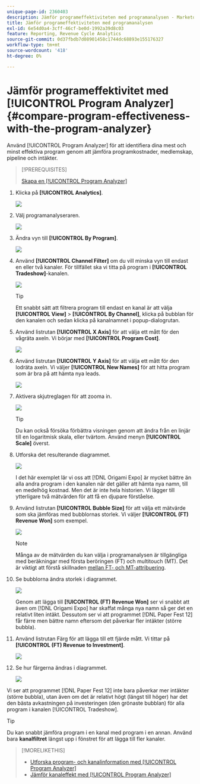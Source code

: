 ```yaml
---
unique-page-id: 2360403
description: Jämför programeffektiviteten med programanalysen - Marketo Docs - produktdokumentation
title: Jämför programeffektiviteten med programanalysen
exl-id: 6e54d0a4-3cff-46cf-be0d-1992a39d8c03
feature: Reporting, Revenue Cycle Analytics
source-git-commit: 0d37fbdb7d08901458c1744dc68893e155176327
workflow-type: tm+mt
source-wordcount: '418'
ht-degree: 0%

---
```


# Jämför programeffektivitet med [!UICONTROL Program Analyzer] {#compare-program-effectiveness-with-the-program-analyzer}

Använd [!UICONTROL Program Analyzer] för att identifiera dina mest och minst effektiva program genom att jämföra programkostnader, medlemskap, pipeline och intäkter.

>[!PREREQUISITES]
>
>[Skapa en [!UICONTROL Program Analyzer]](/help/marketo/product-docs/reporting/revenue-cycle-analytics/program-analytics/create-a-program-analyzer.md)

1. Klicka på **[!UICONTROL Analytics]**.

   ![](assets/image2014-9-17-18-3a50-3a30.png)

1. Välj programanalyseraren.

   ![](assets/image2014-9-17-18-3a50-3a37.png)

1. Ändra vyn till **[!UICONTROL By Program]**.

   ![](assets/image2014-9-17-18-3a50-3a44.png)

1. Använd **[!UICONTROL Channel Filter]** om du vill minska vyn till endast en eller två kanaler. För tillfället ska vi titta på program i **[!UICONTROL Tradeshow]**-kanalen.

   ![](assets/image2014-9-17-18-3a51-3a2.png)

   >[!TIP]
   >
   >Ett snabbt sätt att filtrera program till endast en kanal är att välja **[!UICONTROL View]** > **[!UICONTROL By Channel]**, klicka på bubblan för den kanalen och sedan klicka på kanalnamnet i popup-dialogrutan.

1. Använd listrutan **[!UICONTROL X Axis]** för att välja ett mått för den vågräta axeln. Vi börjar med **[!UICONTROL Program Cost]**.

   ![](assets/image2014-9-17-18-3a52-3a16.png)

1. Använd listrutan **[!UICONTROL Y Axis]** för att välja ett mått för den lodräta axeln. Vi väljer **[!UICONTROL New Names]** för att hitta program som är bra på att hämta nya leads.

   ![](assets/image2014-9-17-18-3a52-3a26.png)

1. Aktivera skjutreglagen för att zooma in.

   ![](assets/image2014-9-17-18-3a53-3a9.png)

   >[!TIP]
   >
   >Du kan också försöka förbättra visningen genom att ändra från en linjär till en logaritmisk skala, eller tvärtom. Använd menyn **[!UICONTROL Scale]** överst.

1. Utforska det resulterande diagrammet.

   ![](assets/image2014-9-17-18-3a53-3a49.png)

   I det här exemplet lär vi oss att [!DNL Origami Expo] är mycket bättre än alla andra program i den kanalen när det gäller att hämta nya namn, till en medelhög kostnad. Men det är inte hela historien. Vi lägger till ytterligare två mätvärden för att få en djupare förståelse.

1. Använd listrutan **[!UICONTROL Bubble Size]** för att välja ett mätvärde som ska jämföras med bubblornas storlek. Vi väljer **[!UICONTROL (FT) Revenue Won]** som exempel.

   ![](assets/image2014-9-17-18-3a54-3a25.png)

   >[!NOTE]
   >
   >Många av de mätvärden du kan välja i programanalysen är tillgängliga med beräkningar med första beröringen (FT) och multitouch (MT). Det är viktigt att förstå skillnaden [mellan FT- och MT-attribuering](/help/marketo/product-docs/reporting/revenue-cycle-analytics/revenue-tools/attribution/understanding-attribution.md).

1. Se bubblorna ändra storlek i diagrammet.

   ![](assets/image2014-9-17-18-3a54-3a57.png)

   Genom att lägga till **[!UICONTROL (FT) Revenue Won]** ser vi snabbt att även om [!DNL Origami Expo] har skaffat många nya namn så ger det en relativt liten intäkt. Dessutom ser vi att programmet [!DNL Paper Fest 12] får färre men bättre namn eftersom det påverkar fler intäkter (större bubbla).

1. Använd listrutan Färg för att lägga till ett fjärde mått. Vi tittar på **[!UICONTROL (FT) Revenue to Investment]**.

   ![](assets/image2014-9-17-18-3a55-3a33.png)

1. Se hur färgerna ändras i diagrammet.

   ![](assets/image2014-9-17-18-3a55-3a47.png)

Vi ser att programmet [!DNL Paper Fest 12] inte bara påverkar mer intäkter (större bubbla), utan även om det är relativt högt (längst till höger) har det den bästa avkastningen på investeringen (den grönaste bubblan) för alla program i kanalen [!UICONTROL Tradeshow].

>[!TIP]
>
>Du kan snabbt jämföra program i en kanal med program i en annan. Använd bara **kanalfiltret** längst upp i fönstret för att lägga till fler kanaler.

>[!MORELIKETHIS]
>
>* [Utforska program- och kanalinformation med [!UICONTROL Program Analyzer]](/help/marketo/product-docs/reporting/revenue-cycle-analytics/program-analytics/explore-program-and-channel-details-with-the-program-analyzer.md)
>* [Jämför kanaleffekt med [!UICONTROL Program Analyzer]](/help/marketo/product-docs/reporting/revenue-cycle-analytics/program-analytics/compare-channel-effectiveness-with-the-program-analyzer.md)
